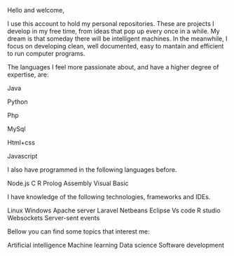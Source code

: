 Hello and welcome,

I use this account to hold my personal repositories. These are projects I develop in my free time, from ideas that pop up every once in a while. My dream is that someday there will be intelligent machines. In the meanwhile, I focus on developing clean, well documented, easy to mantain and efficient to run computer programs.

The languages I feel more passionate about, and have a higher degree of expertise, are:

Java

Python

Php

MySql

Html+css

Javascript

I also have programmed in the following languages before.

Node.js
C
R
Prolog
Assembly
Visual Basic

I have knowledge of the following technologies, frameworks and IDEs.

Linux
Windows
Apache server
Laravel
Netbeans
Eclipse
Vs code
R studio
Websockets
Server-sent events


Bellow you can find some topics that interest me:

Artificial intelligence
Machine learning
Data science
Software development



<!---
bitcodelab/bitcodelab is a ✨ special ✨ repository because its `README.md` (this file) appears on your GitHub profile.
You can click the Preview link to take a look at your changes.
--->
